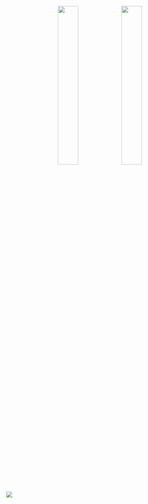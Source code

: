 <p align="center" width="100%">
    <img width="33%" src="https://img.shields.io/badge/Ukrainian-%23ff0d00?style=for-the-badge&label=90%25"> 
    <img width="33%" src="https://img.shields.io/badge/English-%230000ff?style=for-the-badge&label=10%25">
</p>

![](https://count.getloli.com/get/@n3k0q?theme=booru-touhoulat)
